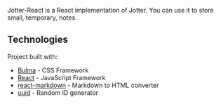 Jotter-React is a React implementation of Jotter. You can use it to store small, temporary, notes.

## Technologies

Project built with:

- [Bulma](https://bulma.io/) - CSS Framework
- [React](https://reactjs.org/) - JavaScript Framework
- [react-markdown](https://github.com/rexxars/react-markdown) - Markdown to HTML converter
- [uuid](https://www.npmjs.com/package/uuid) - Random ID generator
